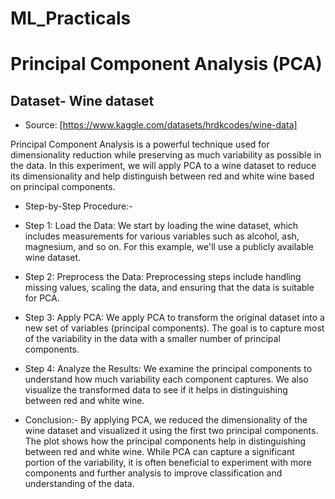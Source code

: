 # ML_Practicals
# Principal Component Analysis (PCA) 

## Dataset- Wine dataset 
- Source: [https://www.kaggle.com/datasets/hrdkcodes/wine-data]

Principal Component Analysis is a powerful technique used for dimensionality reduction while preserving as much variability as possible in the data. In this experiment, we will apply PCA to a wine dataset to reduce its dimensionality and help distinguish between red and white wine based on principal components.

- Step-by-Step Procedure:-

- Step 1: Load the Data:
                      We start by loading the wine dataset, which includes measurements for various variables such as alcohol, ash, magnesium, and so on. For this example, we'll use a publicly available wine dataset.
                      
- Step 2: Preprocess the Data:
                      Preprocessing steps include handling missing values, scaling the data, and ensuring that the data is suitable for PCA.
                      
- Step 3: Apply PCA:
                   We apply PCA to transform the original dataset into a new set of variables (principal components). The goal is to capture most of the variability in the data with a smaller number of principal components.

- Step 4: Analyze the Results:
                   We examine the principal components to understand how much variability each component captures. We also visualize the transformed data to see if it helps in distinguishing between red and white wine.


- Conclusion:-
By applying PCA, we reduced the dimensionality of the wine dataset and visualized it using the first two principal components. The plot shows how the principal components help in distinguishing between red and white wine. While PCA can capture a significant portion of the variability, it is often beneficial to experiment with more components and further analysis to improve classification and understanding of the data.
